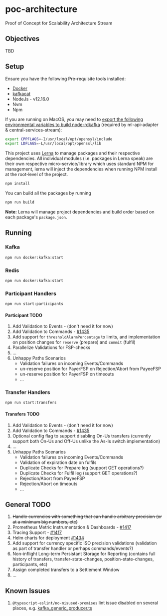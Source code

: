 # poc-architecture

Proof of Concept for Scalability Architecture Stream

## Objectives

TBD

## Setup

Ensure you have the following Pre-requisite tools installed:
- [Docker](https://docs.docker.com/get-docker/)
- [kafkacat](https://github.com/edenhill/kafkacat#install)
- NodeJs - v12.16.0
- Nvm
- Npm

If you are running on MacOS, you may need to [export the following environmental variables to build node-rdkafka](https://github.com/Blizzard/node-rdkafka#mac-os-high-sierra--mojave) (required by ml-api-adapter & central-services-stream):

```bash
export CPPFLAGS=-I/usr/local/opt/openssl/include
export LDFLAGS=-L/usr/local/opt/openssl/lib
```

This project uses [Lerna](https://lerna.js.org/) to manage packages and their respective dependencies. All individual modules (i.e. packages in Lerna speak) are their own respective micro-service/library which uses standard NPM for management, lerna will inject the dependencies when running NPM install at the root-level of the project.

```sh
npm install
```

You can build all the packages by running

```sh
npm run build
```

**Note:** Lerna will manage project dependencies and build order based on each package's `package.json`.

## Running

### Kafka

```sh
npm run docker:kafka:start
```
### Redis

```sh
npm run docker:kafka:start
```

### Participant Handlers

```sh
npm run start:participants
```

#### Participant TODO

1. Add Validation to Events - (don't need it for now)
2. Add Validation to Commands - [#1435](https://github.com/mojaloop/project/issues/1435)
4. Add support for `thresholdAlarmPercentage` to limits, and implementation on position changes for `reserve` (prepare) and `commit` (fulfil)
5. Parallelize Validations for FSP-checks
6. ...
7. Unhappy Paths Scenarios
    - Validation failures on incoming Events/Commands
    - un-reserve position for PayerFSP on Rejection/Abort from PayeeFSP
    - un-reserve position for PayerFSP on timeouts
    - ...

### Transfer Handlers

```sh
npm run start:transfers
```

#### Transfers TODO

1. Add Validation to Events - (don't need it for now)
2. Add Validation to Commands - [#1435](https://github.com/mojaloop/project/issues/1435)
3. Optional config flag to support disabling On-Us transfers (currently support both On-Us and Off-Us unlike the As-Is switch implementation)
4. ...
5. Unhappy Paths Scenarios
    - Validation failures on incoming Events/Commands
    - Validation of expiration date on fulfils
    - Duplicate Checks for Prepare leg (support GET operations?)
    - Duplicate Checks for Fulfil leg (support GET operations?)
    - Rejection/Abort from PayeeFSP
    - Rejection/Abort on timeouts
    - ...


## General TODO

1. ~~Handle currencies with something that can handle arbitrary precision (or at a minimum big numbers, etc)~~
2. Prometheus Metric Instrumentation & Dashboards - [#1417](https://github.com/mojaloop/project/issues/1417)
3. Tracing Support - [#1417](https://github.com/mojaloop/project/issues/1417)
4. Helm charts for deployment [#1434](https://github.com/mojaloop/project/issues/1434)
5. Add support for currency specific ISO precision validations (validation as part of transfer handler or perhaps commands/events?)
6. Non-inflight Long-term Persistant Storage for Reporting (contains full history of transfers, transfer-state-changes, position-state-changes, participants, etc)
7. Assign completed transfers to a Settlement Window
8. ...


## Known Issues

1. `@typescript-eslint/no-misused-promises` lint issue disabled on several places, e.g. [kafka_generic_producer.ts](./modules/libInfrastructure/src/kafka_generic_producer.ts)
